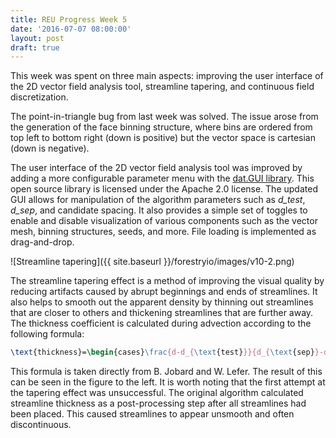 ```yaml
---
title: REU Progress Week 5
date: '2016-07-07 08:00:00'
layout: post
draft: true
---
```

This week was spent on three main aspects: improving the user interface of the 2D vector field analysis tool, streamline tapering, and continuous field discretization.

The point-in-triangle bug from last week was solved. The issue arose from the generation of the face binning structure, where bins are ordered from top left to bottom right (down is positive) but the vector space is cartesian (down is negative).

The user interface of the 2D vector field analysis tool was improved by adding a more configurable parameter menu with the [dat.GUI library](https://github.com/dataarts/dat.gui). This open source library is licensed under the Apache 2.0 license. The updated GUI allows for manipulation of the algorithm parameters such as <var>d_test</var>, <var>d_sep</var>, and candidate spacing. It also provides a simple set of toggles to enable and disable visualization of various components such as the vector mesh, binning structures, seeds, and more. File loading is implemented as drag-and-drop.

![Streamline tapering]({{ site.baseurl }}/forestryio/images/v10-2.png)

The streamline tapering effect is a method of improving the visual quality by reducing artifacts caused by abrupt beginnings and ends of streamlines. It also helps to smooth out the apparent density by thinning out streamlines that are closer to others and thickening streamlines that are further away. The thickness coefficient is calculated during advection according to the following formula:

```latex
\text{thickness}=\begin{cases}\frac{d-d_{\text{test}}}{d_{\text{sep}}-d_{\text{test}}} & \quad \text{if } d \leq d_{\text{sep}}\\1.0 & \quad \text{if } d > d_{\text{sep}}\end{cases}
```

This formula is taken directly from B. Jobard and W. Lefer. The result of this can be seen in the figure to the left. It is worth noting that the first attempt at the tapering effect was unsuccessful. The original algorithm calculated streamline thickness as a post-processing step after all streamlines had been placed. This caused streamlines to appear unsmooth and often discontinuous.
